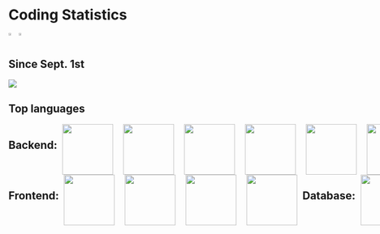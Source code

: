 <h1>Coding Statistics</h1>
    <div style="display:flex;flex-direction:row;">
        <div>
            <a href="https://wakatime.com"><img src="https://wakatime.com/share/@canyonfsmith/49d1f8e9-ae3c-4947-8635-ab9dafaaca7e.png" style="width:49%;" /></a>
        </div>
        <div>
            <a href="https://wakatime.com"><img src="https://wakatime.com/share/@canyonfsmith/4f9fd1d4-18bd-4368-bbfb-b77776ce1107.png" style="width:49%;" /></a>
        </div>
    </div>
    <h2>Since Sept. 1st</h2>
    <a href="https://wakatime.com/@846109a2-0706-4c97-a610-1e90872121d0"><img src="https://wakatime.com/badge/user/846109a2-0706-4c97-a610-1e90872121d0.svg"></a>
    <h2>Top languages</h2>
<link rel="stylesheet" href="https://cdn.jsdelivr.net/gh/devicons/devicon@v2.15.1/devicon.min.css" />
<div style="display: flex; justify-content: space-around;">
  <h2> Backend:</h2>
  <img src="https://cdn.jsdelivr.net/gh/devicons/devicon/icons/python/python-original.svg" height="100" style="margin: 0 10px;" />
  <img src="https://cdn.jsdelivr.net/gh/devicons/devicon/icons/numpy/numpy-original.svg" height="100" style="margin: 0 10px;" />
  <img src="https://cdn.jsdelivr.net/gh/devicons/devicon/icons/tensorflow/tensorflow-line.svg" height="100" style="margin: 0 10px;" />
  <img src="https://cdn.jsdelivr.net/gh/devicons/devicon/icons/amazonwebservices/amazonwebservices-plain-wordmark.svg" height="100" style="margin: 0 10px;" />
  <img src="https://cdn.jsdelivr.net/gh/devicons/devicon/icons/docker/docker-original-wordmark.svg" height="100" style="margin: 0 10px;" />
  <img src="https://cdn.jsdelivr.net/gh/devicons/devicon/icons/git/git-original-wordmark.svg" height="100" style="margin: 0 10px;" />
  <img src="https://cdn.jsdelivr.net/gh/devicons/devicon/icons/github/github-original-wordmark.svg" height="100" style="margin: 0 10px;" />
    </div>
<div style="display: flex; justify-content: space-between;">
    <h2> Frontend:</h2>
<div style="display: flex; justify-content: space-around;">
  <img src="https://cdn.jsdelivr.net/gh/devicons/devicon/icons/vuejs/vuejs-plain-wordmark.svg" height="100" style="margin: 0 10px;" />
  <img src="https://cdn.jsdelivr.net/gh/devicons/devicon/icons/react/react-original.svg" height="100" style="margin: 0 10px;" />
  <img src="https://cdn.jsdelivr.net/gh/devicons/devicon/icons/javascript/javascript-original.svg" height="100" style="margin: 0 10px;" />
  <img src="https://cdn.jsdelivr.net/gh/devicons/devicon/icons/figma/figma-plain.svg" height="100" style="margin: 0 10px;" />


<div style="display: flex; justify-content: space-around;">
        <h2> Database:</h2>
  <img src="https://cdn.jsdelivr.net/gh/devicons/devicon/icons/mysql/mysql-original-wordmark.svg" height="100" style="margin: 0 10px;" />
  <img src="https://cdn.jsdelivr.net/gh/devicons/devicon/icons/wordpress/wordpress-plain-wordmark.svg" height="100" style="margin: 0 10px;" />
  <img src="https://cdn.jsdelivr.net/gh/devicons/devicon/icons/mongodb/mongodb-original-wordmark.svg" height="100" style="margin: 0 10px;" />
</div>
    </div>



<h2>Top 3 projects worked on</h2>
<ol>
  <li>Personal website</li>
  <li>Data analysis project</li>
  <li>API integration project</li>
</ol>
<h2>Code editor of choice</h2>
<p>I primarily use Visual Studio Code for my coding needs. I find it to be a very versatile and user-friendly editor with great features for code navigation and debugging.</p>
<h2>Overall coding experience</h2>
<p>I have been coding for about 5 years and have experience in a variety of languages and frameworks. I am constantly learning and expanding my skillset to keep up with the ever-evolving world of technology.</p>
